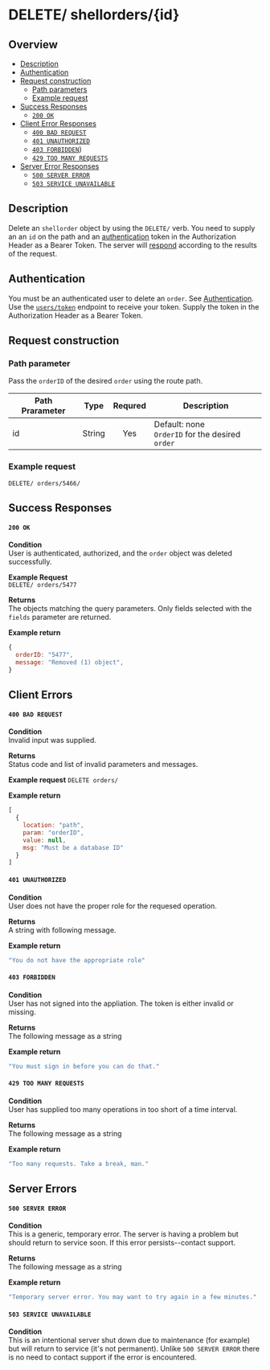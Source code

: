 # DELETE/ shellorders/{id}


## Overview

- [Description](#description)
- [Authentication](#authentication)
- [Request construction](#request-construction)
  - [Path parameters](#query-fields)
  - [Example request](#example-request)
- [Success Responses](#success)
  - [`200 OK`](#200-ok)
- [Client Error Responses](#client-errors-responses)
  - [`400 BAD REQUEST`](#400-bad-request)
  - [`401 UNAUTHORIZED`](#401-unauthorized)
  - [`403 FORBIDDEN`](#403-forbidden))
  - [`429 TOO MANY REQUESTS`](#429-too-many-requests)
- [Server Error Responses](#server-error-responses)
  - [`500 SERVER ERROR`](#500-server-error)
  - [`503 SERVICE UNAVAILABLE`](#503-service-unavailable)


## Description

Delete an `shellorder` object by using the `DELETE/` verb. You need to supply
an an `id` on the path and an [authentication](#authentication) token in the
Authorization Header as a Bearer Token. The server will [respond](#success-responses)
according to the results of the request.

## Authentication

You must be an authenticated user to delete an `order`. See [Authentication](../../../authentication/README.md).
Use the [`users/token`](../../users/get/token.md) endpoint to receive your
token. Supply the token in the Authorization Header as a Bearer Token.

## Request construction

### Path parameter

Pass the `orderID` of the desired `order` using the route path.

| Path Prarameter  | Type       | Requred | Description                         |
|------------------|------------| :-----: | ------------------------------------|
| id               | String     | Yes     | Default: none<br>`OrderID` for the desired `order` |


### Example request

```DELETE/ orders/5466/```


## Success Responses

#### `200 OK`

**Condition** \
User is authenticated, authorized, and the `order` object was deleted
successfully.

**Example Request** \
```DELETE/ orders/5477```

**Returns** \
The objects matching the query parameters. Only fields selected with the `fields`
parameter are returned.

**Example return**
``` Javascript
{
  orderID: "5477",
  message: "Removed (1) object",
}
```


## Client Errors

#### `400 BAD REQUEST`

**Condition** \
Invalid input was supplied.

**Returns** \
Status code and list of invalid parameters and messages.

**Example request**
```DELETE orders/```

**Example return**
``` Javascript
[
  {
    location: "path",
    param: "orderID",
    value: null,
    msg: "Must be a database ID"
  }
]
```

#### `401 UNAUTHORIZED`
**Condition** \
User does not have the proper role for the requesed operation.

**Returns** \
A string with following message.

**Example return**
``` Javascript
"You do not have the appropriate role"
```

#### `403 FORBIDDEN`
**Condition** \
User has not signed into the appliation. The token is either invalid
or missing.

**Returns** \
The following message as a string

**Example return**
``` Javascript
"You must sign in before you can do that."
```

#### `429 TOO MANY REQUESTS`
**Condition** \
User has supplied too many operations in too short of a time interval.

**Returns** \
The following message as a string

**Example return**
``` Javascript
"Too many requests. Take a break, man."
```


## Server Errors


#### `500 SERVER ERROR`
**Condition** \
This is a generic, temporary error. The server is having a problem
but should return to service soon. If this error persists--contact support.

**Returns** \
The following message as a string

**Example return**
``` Javascript
"Temporary server error. You may want to try again in a few minutes."
```

#### `503 SERVICE UNAVAILABLE`
**Condition** \
This is an intentional server shut down due to maintenance
(for example) but will return to service (it's not permanent). Unlike
`500 SERVER ERROR` there is no need to contact support if the error is encountered.

